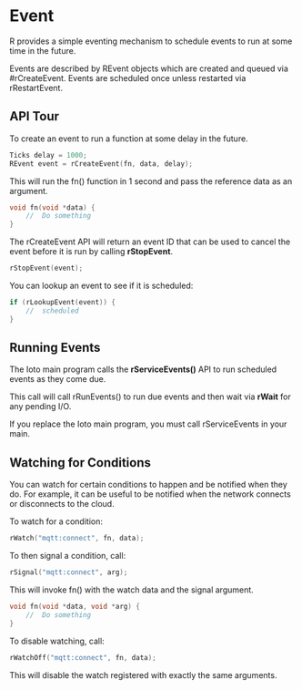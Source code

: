 # Event

R provides a simple eventing mechanism to schedule events to run at some time in the future.

Events are described by REvent objects which are created and queued via #rCreateEvent. Events are scheduled once unless restarted via rRestartEvent.

## API Tour

To create an event to run a function at some delay in the future.

```c
Ticks delay = 1000;
REvent event = rCreateEvent(fn, data, delay);
```

This will run the fn() function in 1 second and pass the reference data as an argument.

```c
void fn(void *data) {
    //  Do something
}
```

The rCreateEvent API will return an event ID that can be used to cancel the event before it is run by calling **rStopEvent**.

```c
rStopEvent(event);
```

You can lookup an event to see if it is scheduled:

```c
if (rLookupEvent(event)) {
    //  scheduled
}
```

## Running Events

The Ioto main program calls the **rServiceEvents()** API to run scheduled events as they come due.

This call will call rRunEvents() to run due events and then wait via **rWait** for any pending I/O.

If you replace the Ioto main program, you must call rServiceEvents in your main.

## Watching for Conditions

You can watch for certain conditions to happen and be notified when they do. For example, it can be useful to be notified when the network connects or disconnects to the cloud.

To watch for a condition:

```c
rWatch("mqtt:connect", fn, data);
```

To then signal a condition, call:

```c
rSignal("mqtt:connect", arg);
```

This will invoke fn() with the watch data and the signal argument.

```c
void fn(void *data, void *arg) {
    //  Do something
}
```

To disable watching, call:

```c
rWatchOff("mqtt:connect", fn, data);
```

This will disable the watch registered with exactly the same arguments.
